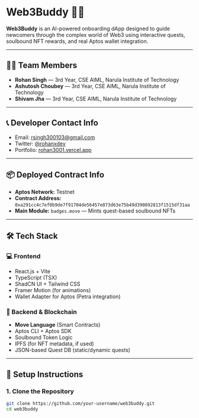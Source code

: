 # Web3Buddy 🧠💡

**Web3Buddy** is an AI-powered onboarding dApp designed to guide newcomers through the complex world of Web3 using interactive quests, soulbound NFT rewards, and real Aptos wallet integration.

---

## 👨‍💻 Team Members

- **Rohan Singh** — 3rd Year, CSE AIML, Narula Institute of Technology  
- **Ashutosh Choubey** — 3rd Year, CSE AIML, Narula Institute of Technology  
- **Shivam Jha** — 3rd Year, CSE AIML, Narula Institute of Technology  

---

## 📞 Developer Contact Info

- Email: rsingh300103@gmail.com  
- Twitter: [@rohanxdev](https://twitter.com/Rohan30_01)  
- Portfolio: [rohan3001.vercel.app](https://rohan3001.vercel.app)

---

## 📦 Deployed Contract Info

- **Aptos Network:** Testnet  
- **Contract Address:** `0xa291cc4c7ef0b9de7f91704de56457e073d63e75b49d390892813f1515df31aa`  
- **Main Module:** `badges.move` — Mints quest-based soulbound NFTs

---

## 🛠 Tech Stack

### 💻 Frontend
- React.js + Vite
- TypeScript (TSX)
- ShadCN UI + Tailwind CSS
- Framer Motion (for animations)
- Wallet Adapter for Aptos (Petra integration)

### 🧠 Backend & Blockchain
- **Move Language** (Smart Contracts)
- Aptos CLI + Aptos SDK
- Soulbound Token Logic
- IPFS (for NFT metadata, if used)
- JSON-based Quest DB (static/dynamic quests)

---

## 🚀 Setup Instructions

### 1. Clone the Repository
```bash
git clone https://github.com/your-username/web3buddy.git
cd web3buddy
